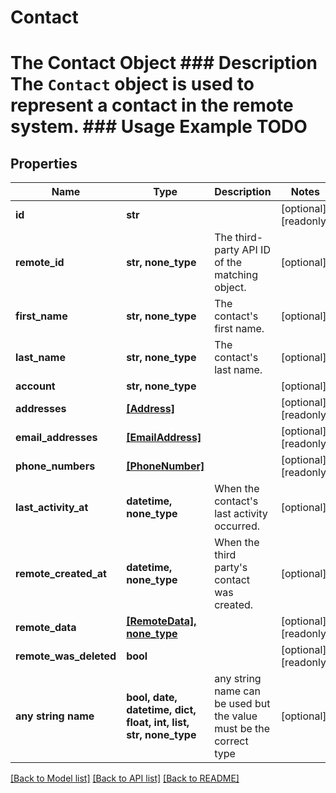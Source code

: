# Contact

# The Contact Object ### Description The `Contact` object is used to represent a contact in the remote system. ### Usage Example TODO

## Properties
Name | Type | Description | Notes
------------ | ------------- | ------------- | -------------
**id** | **str** |  | [optional] [readonly] 
**remote_id** | **str, none_type** | The third-party API ID of the matching object. | [optional] 
**first_name** | **str, none_type** | The contact&#39;s first name. | [optional] 
**last_name** | **str, none_type** | The contact&#39;s last name. | [optional] 
**account** | **str, none_type** |  | [optional] 
**addresses** | [**[Address]**](Address.md) |  | [optional] [readonly] 
**email_addresses** | [**[EmailAddress]**](EmailAddress.md) |  | [optional] [readonly] 
**phone_numbers** | [**[PhoneNumber]**](PhoneNumber.md) |  | [optional] [readonly] 
**last_activity_at** | **datetime, none_type** | When the contact&#39;s last activity occurred. | [optional] 
**remote_created_at** | **datetime, none_type** | When the third party&#39;s contact was created. | [optional] 
**remote_data** | [**[RemoteData], none_type**](RemoteData.md) |  | [optional] [readonly] 
**remote_was_deleted** | **bool** |  | [optional] [readonly] 
**any string name** | **bool, date, datetime, dict, float, int, list, str, none_type** | any string name can be used but the value must be the correct type | [optional]

[[Back to Model list]](../README.md#documentation-for-models) [[Back to API list]](../README.md#documentation-for-api-endpoints) [[Back to README]](../README.md)


